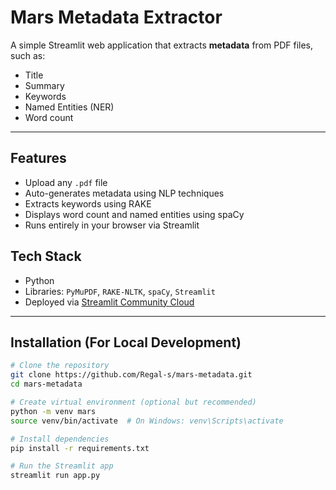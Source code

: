 # Mars Metadata Extractor

A simple Streamlit web application that extracts **metadata** from PDF files, such as:
- Title
- Summary
- Keywords
- Named Entities (NER)
- Word count

---

## Features

- Upload any `.pdf` file
- Auto-generates metadata using NLP techniques
- Extracts keywords using RAKE
- Displays word count and named entities using spaCy
- Runs entirely in your browser via Streamlit


## Tech Stack

-  Python
-  Libraries: `PyMuPDF`, `RAKE-NLTK`, `spaCy`, `Streamlit`
-  Deployed via [Streamlit Community Cloud](https://streamlit.io/cloud)

---

## Installation (For Local Development)

```bash
# Clone the repository
git clone https://github.com/Regal-s/mars-metadata.git
cd mars-metadata

# Create virtual environment (optional but recommended)
python -m venv mars
source venv/bin/activate  # On Windows: venv\Scripts\activate

# Install dependencies
pip install -r requirements.txt

# Run the Streamlit app
streamlit run app.py
